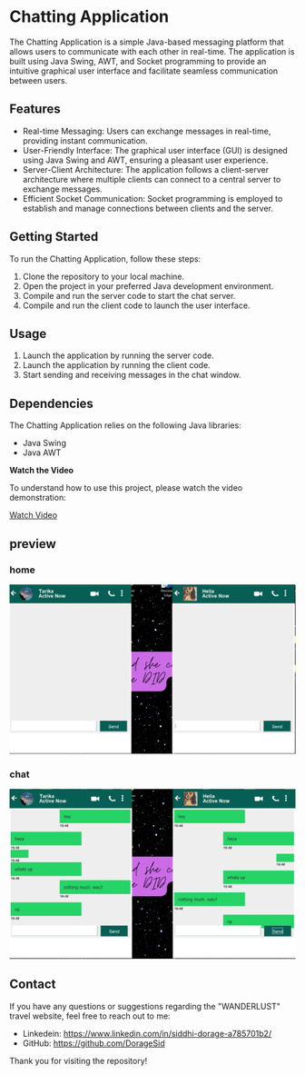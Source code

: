 # Chatting Application

The Chatting Application is a simple Java-based messaging platform that allows users to communicate with each other in real-time. The application is built using Java Swing, AWT, and Socket programming to provide an intuitive graphical user interface and facilitate seamless communication between users.

## Features

- Real-time Messaging: Users can exchange messages in real-time, providing instant communication.
- User-Friendly Interface: The graphical user interface (GUI) is designed using Java Swing and AWT, ensuring a pleasant user experience.
- Server-Client Architecture: The application follows a client-server architecture where multiple clients can connect to a central server to exchange messages.
- Efficient Socket Communication: Socket programming is employed to establish and manage connections between clients and the server.

## Getting Started

To run the Chatting Application, follow these steps:

1. Clone the repository to your local machine.
2. Open the project in your preferred Java development environment.
3. Compile and run the server code to start the chat server.
4. Compile and run the client code to launch the user interface.

## Usage

1. Launch the application by running the server code.
2. Launch the application by running the client code.
3. Start sending and receiving messages in the chat window.

## Dependencies

The Chatting Application relies on the following Java libraries:

- Java Swing
- Java AWT



**Watch the Video**

To understand how to use this project, please watch the video demonstration:

[Watch Video](https://github.com/DorageSid/Chat-Application/blob/main/Chat%20Application/src/images/video.mp4)



## preview

### home 
![start](https://github.com/DorageSid/Chat-Application/blob/main/Chat%20Application/src/images/home.png)

### chat

![start](https://github.com/DorageSid/Chat-Application/blob/main/Chat%20Application/src/images/chat.png)



## Contact

If you have any questions or suggestions regarding the "WANDERLUST" travel website, feel free to reach out to me:

- Linkedein: https://www.linkedin.com/in/siddhi-dorage-a785701b2/
- GitHub: https://github.com/DorageSid

Thank you for visiting the repository!
